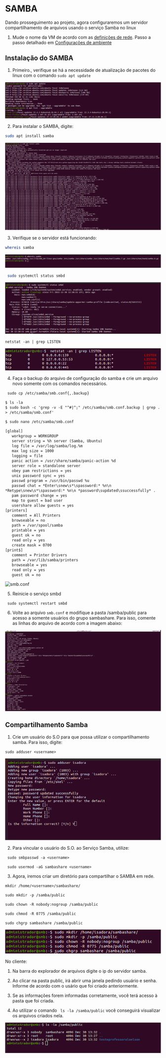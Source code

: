 # SAMBA

Dando prosseguimento ao projeto, agora configuraremos um servidor compartilhamento de arquivos usando o serviço Samba no linux



1. Mude o nome da VM de acordo com as [definições de rede](https://github.com/ibmcf/Projeto-final-SRED2022/blob/main/Projeto/Rede.md). Passo a passo detalhado em [Configurações de ambiente](https://github.com/ibmcf/Projeto-final-SRED2022/blob/main/Projeto/Configuração-ambiente.md)

## Instalação do SAMBA
1.  Primeiro., verifique se há a necessidade de atualização de pacotes do linux com o comando ```sudo apt update```

![image](https://github.com/ibmcf/Projeto-final-SRED2022/blob/main/Imagens/SAMBA/update.png)

2. Para instalar o SAMBA, digite:

```bash
sudo apt install samba
```

![Image](https://github.com/ibmcf/Projeto-final-SRED2022/blob/main/Imagens/SAMBA/Instala%C3%A7%C3%A3o-samba.png)

3. Verifique se o servidor está funcionando:

```bash
whereis samba
```

![whereis samba](https://github.com/ibmcf/Projeto-final-SRED2022/blob/main/Imagens/SAMBA/whereis-samba.png)

```bash
 sudo systemctl status smbd
```
![status smbd](https://github.com/ibmcf/Projeto-final-SRED2022/blob/main/Imagens/SAMBA/status-smbd.png)

```
netstat -an | grep LISTEN
```

![status smb](https://github.com/ibmcf/Projeto-final-SRED2022/blob/main/Imagens/SAMBA/netstat.png)

4. Faça o backup do arquivo de configuração do samba e crie um arquivo novo somente com os comandos necessários.

```
 sudo cp /etc/samba/smb.conf{,.backup}
```

```
$ ls -la
$ sudo bash -c 'grep -v -E "^#|^;" /etc/samba/smb.conf.backup | grep . > /etc/samba/smb.conf'
```

````
$ sudo nano /etc/samba/smb.conf
````

````
[global]
   workgroup = WORKGROUP
   server string = %h server (Samba, Ubuntu)
   log file = /var/log/samba/log.%m
   max log size = 1000
   logging = file
   panic action = /usr/share/samba/panic-action %d
   server role = standalone server
   obey pam restrictions = yes
   unix password sync = yes
   passwd program = /usr/bin/passwd %u
   passwd chat = *Enter\snew\s*\spassword:* %n\n *Retype\snew\s*\spassword:* %n\n *password\supdated\ssuccessfully* .
   pam password change = yes
   map to guest = bad user
   usershare allow guests = yes
[printers]
   comment = All Printers
   browseable = no
   path = /var/spool/samba
   printable = yes
   guest ok = no
   read only = yes
   create mask = 0700
[print$]
   comment = Printer Drivers
   path = /var/lib/samba/printers
   browseable = yes
   read only = yes
   guest ok = no
````
![smb.conf](https://github.com/ibmcf/Projeto-final-SRED2022/blob/main/Imagens/smb-conf.png)

5. Reinicie o serviço smbd

````
 sudo systemctl restart smbd
````

6. Volte ao arquivo ```smb.conf``` e modifique a pasta /samba/public para acesso a somente usuários do grupo sambashare. Para isso, comente as linhas do arquivo de acordo com a imagem abaixo:

![smb.conf](https://github.com/ibmcf/Projeto-final-SRED2022/blob/main/Imagens/SAMBA/smb-conf.png)

## Compartilhamento Samba


1. Crie um usuário do S.O para que possa utilizar o compartilhamento samba. Para isso, digite:

```` 
sudo adduser <username>
````
![adduser](https://github.com/ibmcf/Projeto-final-SRED2022/blob/main/Imagens/SAMBA/adduser.png)


2. Para vincular o usuário do S.O. ao Serviço Samba, utilize:

````
 sudo smbpasswd -a <username>
````
````
 sudo usermod -aG sambashare <username>
````

3. Agora, iremos criar um diretório para compartilhar o SAMBA em rede.

````
mkdir /home/<username>/sambashare/
````

````
sudo mkdir -p /samba/public
````

````
sudo chown -R nobody:nogroup /samba/public
````

````
sudo chmod -R 0775 /samba/public
````

````
sudo chgrp sambashare /samba/public
````

![Diretório](https://github.com/ibmcf/Projeto-final-SRED2022/blob/main/Imagens/SAMBA/diretorio-samba.png)

No cliente:

1. Na barra do explorador de arquivos digite o ip do servidor samba.

2. Ao clicar na pasta public, irá abrir uma janela pedindo usuário e senha. Informe de acordo com o usário que foi criado anteriormente.

3. Se as informações forem informadas corretamente, você terá acesso à pasta que foi criada.

4. Ao utilizar o comando ``` ls -la /samba/public``` você conseguirá visualizar os arquivos criados nela.

![](https://github.com/ibmcf/Projeto-final-SRED2022/blob/main/Imagens/SAMBA/pasta.png)
